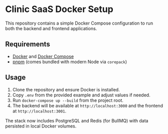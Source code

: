 # Clinic SaaS Docker Setup

This repository contains a simple Docker Compose configuration to run both the backend and frontend applications.

## Requirements
- [Docker](https://docs.docker.com/get-docker/) and [Docker Compose](https://docs.docker.com/compose/install/)
- [pnpm](https://pnpm.io/) (comes bundled with modern Node via `corepack`)

## Usage
1. Clone the repository and ensure Docker is installed.
2. Copy `.env` from the provided example and adjust values if needed.
3. Run `docker-compose up --build` from the project root.
4. The backend will be available at `http://localhost:3000` and the frontend at `http://localhost:3001`.

The stack now includes PostgreSQL and Redis (for BullMQ) with data persisted in local Docker volumes.
